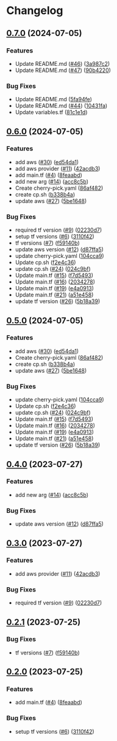 # Changelog

## [0.7.0](https://github.com/maxsxu/demo-release-please-action/compare/v0.6.0...v0.7.0) (2024-07-05)


### Features

* Update README.md ([#46](https://github.com/maxsxu/demo-release-please-action/issues/46)) ([3a987c2](https://github.com/maxsxu/demo-release-please-action/commit/3a987c2b03b2c12a0cb1e3cb0de736d04544ed8f))
* Update README.md ([#47](https://github.com/maxsxu/demo-release-please-action/issues/47)) ([90b4220](https://github.com/maxsxu/demo-release-please-action/commit/90b4220a915b2c41ea2699086b01508a73a07350))


### Bug Fixes

* Update README.md ([5fa94fe](https://github.com/maxsxu/demo-release-please-action/commit/5fa94fe88fb5dccb66888dda7c8972f3b7e0ead4))
* Update README.md ([#44](https://github.com/maxsxu/demo-release-please-action/issues/44)) ([10431fa](https://github.com/maxsxu/demo-release-please-action/commit/10431fa888018941a0be9f4aec4124c358270344))
* Update variables.tf ([81c1e1d](https://github.com/maxsxu/demo-release-please-action/commit/81c1e1dac6ad0043a0db02107c3683e0f21fd453))

## [0.6.0](https://github.com/maxsxu/demo-release-please-action/compare/v0.5.0...v0.6.0) (2024-07-05)


### Features

* add aws ([#30](https://github.com/maxsxu/demo-release-please-action/issues/30)) ([ed54da1](https://github.com/maxsxu/demo-release-please-action/commit/ed54da1f5ce07fa46f7aae505bf8e01b1e96b8c1))
* add aws provider ([#11](https://github.com/maxsxu/demo-release-please-action/issues/11)) ([42acdb3](https://github.com/maxsxu/demo-release-please-action/commit/42acdb3aed83a043581a6f6d87ff4767ca52a83e))
* add main.tf ([#4](https://github.com/maxsxu/demo-release-please-action/issues/4)) ([8feaabd](https://github.com/maxsxu/demo-release-please-action/commit/8feaabd427f3e3237a9dea4cf5646f163631108d))
* add new arg ([#14](https://github.com/maxsxu/demo-release-please-action/issues/14)) ([acc8c5b](https://github.com/maxsxu/demo-release-please-action/commit/acc8c5b9645643608f30f6f297fb987f81f3a956))
* Create cherry-pick.yaml ([86af482](https://github.com/maxsxu/demo-release-please-action/commit/86af4823688ec37c30efd5718b16bc2e68fc598d))
* create cp.sh ([b338b4a](https://github.com/maxsxu/demo-release-please-action/commit/b338b4a7dffa8d39c8106752a772b73f9eaaf96d))
* update aws ([#27](https://github.com/maxsxu/demo-release-please-action/issues/27)) ([5be1648](https://github.com/maxsxu/demo-release-please-action/commit/5be1648a708d7dd0ef833bc655846bf5b58ceb71))


### Bug Fixes

* required tf version ([#9](https://github.com/maxsxu/demo-release-please-action/issues/9)) ([02230d7](https://github.com/maxsxu/demo-release-please-action/commit/02230d70ce630f88d6666b36796d641a18c6941d))
* setup tf versions ([#6](https://github.com/maxsxu/demo-release-please-action/issues/6)) ([3110f42](https://github.com/maxsxu/demo-release-please-action/commit/3110f427b5de576c9c4a619a73ecd307edca1a2f))
* tf versions ([#7](https://github.com/maxsxu/demo-release-please-action/issues/7)) ([f59140b](https://github.com/maxsxu/demo-release-please-action/commit/f59140bbe1a5310d49a4ac9cab68e41132430d6c))
* update aws version ([#12](https://github.com/maxsxu/demo-release-please-action/issues/12)) ([d87ffa5](https://github.com/maxsxu/demo-release-please-action/commit/d87ffa501f8d9daa995a3e5970bc05f2a89aac68))
* update cherry-pick.yaml ([104cca9](https://github.com/maxsxu/demo-release-please-action/commit/104cca9252a450e1979bdc3d4fab4fadbb9d3043))
* Update cp.sh ([f2e4c36](https://github.com/maxsxu/demo-release-please-action/commit/f2e4c3677c3a1516e19da664cfd00e3520343dd7))
* update cp.sh ([#24](https://github.com/maxsxu/demo-release-please-action/issues/24)) ([024c9bf](https://github.com/maxsxu/demo-release-please-action/commit/024c9bfb54e6589cbe26e3bd605ea962e8e51b67))
* Update main.tf ([#15](https://github.com/maxsxu/demo-release-please-action/issues/15)) ([f7d5493](https://github.com/maxsxu/demo-release-please-action/commit/f7d5493c0d2ad7f4053d9240cc9ef83ef0086f5c))
* Update main.tf ([#16](https://github.com/maxsxu/demo-release-please-action/issues/16)) ([2034278](https://github.com/maxsxu/demo-release-please-action/commit/2034278e979d226954ce30b032b25bcd23a5fb1d))
* Update main.tf ([#19](https://github.com/maxsxu/demo-release-please-action/issues/19)) ([e4a0913](https://github.com/maxsxu/demo-release-please-action/commit/e4a091312b34e8c09aa5abda261db89eab9bdb1c))
* Update main.tf ([#21](https://github.com/maxsxu/demo-release-please-action/issues/21)) ([a51e458](https://github.com/maxsxu/demo-release-please-action/commit/a51e45818b6448ed7f821ca7a5cfd201e1a58357))
* update tf version ([#26](https://github.com/maxsxu/demo-release-please-action/issues/26)) ([5b18a39](https://github.com/maxsxu/demo-release-please-action/commit/5b18a39f2fa3b29df6b64b9ef19fa2d09187ce62))

## [0.5.0](https://github.com/maxsxu/demo-release-please-action/compare/v0.4.0...v0.5.0) (2024-07-05)


### Features

* add aws ([#30](https://github.com/maxsxu/demo-release-please-action/issues/30)) ([ed54da1](https://github.com/maxsxu/demo-release-please-action/commit/ed54da1f5ce07fa46f7aae505bf8e01b1e96b8c1))
* Create cherry-pick.yaml ([86af482](https://github.com/maxsxu/demo-release-please-action/commit/86af4823688ec37c30efd5718b16bc2e68fc598d))
* create cp.sh ([b338b4a](https://github.com/maxsxu/demo-release-please-action/commit/b338b4a7dffa8d39c8106752a772b73f9eaaf96d))
* update aws ([#27](https://github.com/maxsxu/demo-release-please-action/issues/27)) ([5be1648](https://github.com/maxsxu/demo-release-please-action/commit/5be1648a708d7dd0ef833bc655846bf5b58ceb71))


### Bug Fixes

* update cherry-pick.yaml ([104cca9](https://github.com/maxsxu/demo-release-please-action/commit/104cca9252a450e1979bdc3d4fab4fadbb9d3043))
* Update cp.sh ([f2e4c36](https://github.com/maxsxu/demo-release-please-action/commit/f2e4c3677c3a1516e19da664cfd00e3520343dd7))
* update cp.sh ([#24](https://github.com/maxsxu/demo-release-please-action/issues/24)) ([024c9bf](https://github.com/maxsxu/demo-release-please-action/commit/024c9bfb54e6589cbe26e3bd605ea962e8e51b67))
* Update main.tf ([#15](https://github.com/maxsxu/demo-release-please-action/issues/15)) ([f7d5493](https://github.com/maxsxu/demo-release-please-action/commit/f7d5493c0d2ad7f4053d9240cc9ef83ef0086f5c))
* Update main.tf ([#16](https://github.com/maxsxu/demo-release-please-action/issues/16)) ([2034278](https://github.com/maxsxu/demo-release-please-action/commit/2034278e979d226954ce30b032b25bcd23a5fb1d))
* Update main.tf ([#19](https://github.com/maxsxu/demo-release-please-action/issues/19)) ([e4a0913](https://github.com/maxsxu/demo-release-please-action/commit/e4a091312b34e8c09aa5abda261db89eab9bdb1c))
* Update main.tf ([#21](https://github.com/maxsxu/demo-release-please-action/issues/21)) ([a51e458](https://github.com/maxsxu/demo-release-please-action/commit/a51e45818b6448ed7f821ca7a5cfd201e1a58357))
* update tf version ([#26](https://github.com/maxsxu/demo-release-please-action/issues/26)) ([5b18a39](https://github.com/maxsxu/demo-release-please-action/commit/5b18a39f2fa3b29df6b64b9ef19fa2d09187ce62))

## [0.4.0](https://github.com/maxsxu/demo-release-please-action/compare/v0.3.0...v0.4.0) (2023-07-27)


### Features

* add new arg ([#14](https://github.com/maxsxu/demo-release-please-action/issues/14)) ([acc8c5b](https://github.com/maxsxu/demo-release-please-action/commit/acc8c5b9645643608f30f6f297fb987f81f3a956))


### Bug Fixes

* update aws version ([#12](https://github.com/maxsxu/demo-release-please-action/issues/12)) ([d87ffa5](https://github.com/maxsxu/demo-release-please-action/commit/d87ffa501f8d9daa995a3e5970bc05f2a89aac68))

## [0.3.0](https://github.com/maxsxu/demo-release-please-action/compare/v0.2.1...v0.3.0) (2023-07-27)


### Features

* add aws provider ([#11](https://github.com/maxsxu/demo-release-please-action/issues/11)) ([42acdb3](https://github.com/maxsxu/demo-release-please-action/commit/42acdb3aed83a043581a6f6d87ff4767ca52a83e))


### Bug Fixes

* required tf version ([#9](https://github.com/maxsxu/demo-release-please-action/issues/9)) ([02230d7](https://github.com/maxsxu/demo-release-please-action/commit/02230d70ce630f88d6666b36796d641a18c6941d))

## [0.2.1](https://github.com/maxsxu/demo-release-please-action/compare/v0.2.0...v0.2.1) (2023-07-25)


### Bug Fixes

* tf versions ([#7](https://github.com/maxsxu/demo-release-please-action/issues/7)) ([f59140b](https://github.com/maxsxu/demo-release-please-action/commit/f59140bbe1a5310d49a4ac9cab68e41132430d6c))

## [0.2.0](https://github.com/maxsxu/demo-release-please-action/compare/v0.1.0...v0.2.0) (2023-07-25)


### Features

* add main.tf ([#4](https://github.com/maxsxu/demo-release-please-action/issues/4)) ([8feaabd](https://github.com/maxsxu/demo-release-please-action/commit/8feaabd427f3e3237a9dea4cf5646f163631108d))


### Bug Fixes

* setup tf versions ([#6](https://github.com/maxsxu/demo-release-please-action/issues/6)) ([3110f42](https://github.com/maxsxu/demo-release-please-action/commit/3110f427b5de576c9c4a619a73ecd307edca1a2f))

